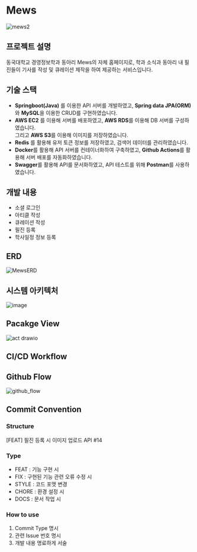 # Mews
![mews2](https://user-images.githubusercontent.com/76556999/224526483-49968707-ea9f-4680-b45f-229eae680df5.png)

## 프로젝트 설명
동국대학교 경영정보학과 동아리 Mews의 자체 홈페이지로, 학과 소식과 동아리 내 필진들이 기사를 작성 및 큐레이션 제작을 하여 제공하는 서비스입니다.

## 기술 스택
- **Springboot(Java)** 를 이용한 API 서버를 개발하였고, **Spring data JPA(ORM)** 와 **MySQL**을 이용한 CRUD를 구현하였습니다.  
- **AWS EC2** 를 이용해 서버를 배포하였고, **AWS RDS**를 이용해 DB 서버를 구성하였습니다.  
그리고 **AWS S3**를 이용해 이미지를 저장하였습니다.  
- **Redis** 를 활용해 유저 토큰 정보를 저장하였고, 검색어 데이터를 관리하였습니다.
- **Docker**를 활용해 API 서버를 컨테이너화하여 구축하였고, **Github Actions**를 활용해 서버 배포를 자동화하였습니다. 
- **Swagger**를 활용해 API를 문서화하였고, API 테스트를 위해 **Postman**를 사용하였습니다.

## 개발 내용
- 소셜 로그인
- 아티클 작성
- 큐레이션 작성
- 필진 등록
- 학사일정 정보 등록

## ERD
![MewsERD](https://user-images.githubusercontent.com/76556999/224526366-9c1a94bc-1a3b-415b-aae5-d97378d437f4.png)


## 시스템 아키텍처
![image](https://user-images.githubusercontent.com/43109589/224528978-20cadd7a-55c8-433f-8763-99577628b43b.png)



## Pacakge View
![act drawio](https://user-images.githubusercontent.com/76556999/224527310-4cc7a3c8-d040-4c7a-a243-ad72c8be4c90.png)



## CI/CD Workflow
  


## Github Flow
![github_flow](https://user-images.githubusercontent.com/76556999/224526506-f2e6770e-7197-46ac-b482-433148e8b49c.png)

  

## Commit Convention
### Structure
[FEAT] 필진 등록 시 이미지 업로드 API #14

### Type
- FEAT : 기능 구현 시
- FIX : 구현된 기능 관련 오류 수정 시
- STYLE : 코드 포맷 변경
- CHORE : 환경 설정 시
- DOCS : 문서 작업 시


### How to use
1. Commit Type 명시
2. 관련 Issue 번호 명시
3. 개발 내용 명료하게 서술
